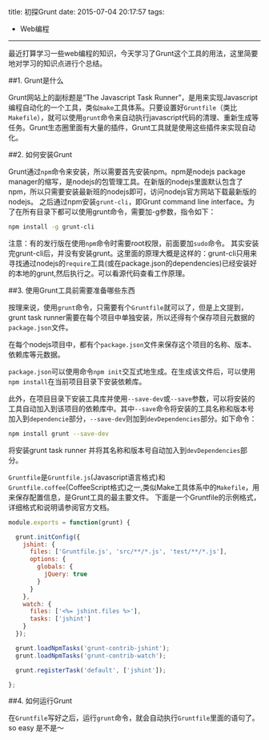 title: 初探Grunt
date: 2015-07-04 20:17:57
tags:
 - Web编程
---
最近打算学习一些web编程的知识，今天学习了Grunt这个工具的用法，这里简要地对学习的知识点进行个总结。

##1. Grunt是什么

Grunt网站上的副标题是”The Javascript Task Runner”，是用来实现Javascript编程自动化的一个工具，类似`make`工具体系。只要设置好`Gruntfile`（类比`Makefile`），就可以使用`grunt`命令来自动执行javascript代码的清理、重新生成等任务。Grunt生态圈里面有大量的插件，Grunt工具就是使用这些插件来实现自动化。

<!--more-->

##2. 如何安装Grunt

Grunt通过`npm`命令来安装，所以需要首先安装npm。npm是nodejs package manager的缩写，是nodejs的包管理工具。在新版的nodejs里面默认包含了npm，所以只需要安装最新班的nodejs即可，访问nodejs官方网站下载最新版的nodejs。
之后通过npm安装`grunt-cli`，即Grunt command line interface。为了在所有目录下都可以使用grunt命令，需要加-g参数，指令如下：

```bash
npm install -g grunt-cli
```

注意：有的发行版在使用`npm`命令时需要root权限，前面要加`sudo`命令。
其实安装完grunt-cli后，并没有安装grunt。这里面的原理大概是这样的：grunt-cli只用来寻找通过nodejs的`require`工具(或在package.json的dependencies)已经安装好的本地的grunt,然后执行之。可以看源代码查看工作原理。


##3. 使用Grunt工具前需要准备哪些东西

按理来说，使用`grunt`命令，只需要有个`Gruntfile`就可以了，但是上文提到，grunt task runner需要在每个项目中单独安装，所以还得有个保存项目元数据的`package.json`文件。

在每个nodejs项目中，都有个`package.json`文件来保存这个项目的名称、版本、依赖库等元数据。

`package.json`可以使用命令`npm init`交互式地生成。在生成该文件后，可以使用`npm install`在当前项目目录下安装依赖库。

此外，在项目目录下安装工具库并使用`--save-dev`或`--save`参数，可以将安装的工具自动加入到该项目的依赖库中。其中`--save`命令将安装的工具名称和版本号加入到`dependencie`部分，`--save-dev`则加到`devDependencies`部分。如下命令：

```bash
npm install grunt --save-dev
```

将安装grunt task runner 并将其名称和版本号自动加入到`devDependencies`部分。

`Gruntfile`是`Gruntfile.js`(Javascript语言格式)和`Gruntfile.coffee`(CoffeeScript格式)之一,类似Make工具体系中的`Makefile`，用来保存配置信息，是Grunt工具的最主要文件。
下面是一个Gruntfile的示例格式，详细格式和说明请参阅官方文档。

```javascript
module.exports = function(grunt) {

  grunt.initConfig({
    jshint: {
      files: ['Gruntfile.js', 'src/**/*.js', 'test/**/*.js'],
      options: {
        globals: {
          jQuery: true
        }
      }
    },
    watch: {
      files: ['<%= jshint.files %>'],
      tasks: ['jshint']
    }
  });

  grunt.loadNpmTasks('grunt-contrib-jshint');
  grunt.loadNpmTasks('grunt-contrib-watch');

  grunt.registerTask('default', ['jshint']);

};
```

##4. 如何运行Grunt

在`Gruntfile`写好之后，运行`grunt`命令，就会自动执行`Gruntfile`里面的语句了。so easy 是不是～


